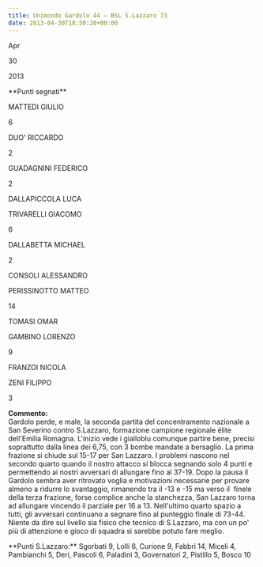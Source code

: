 ```yaml
---
title: Unimondo Gardolo 44 – BSL S.Lazzaro 73
date: 2013-04-30T18:50:20+00:00
---
```

Apr

30

2013

\*\*Punti segnati\*\*

MATTEDI GIULIO

6

DUO' RICCARDO

2

GUADAGNINI FEDERICO

2

DALLAPICCOLA LUCA

TRIVARELLI GIACOMO

6

DALLABETTA MICHAEL

2

CONSOLI ALESSANDRO

PERISSINOTTO MATTEO

14

TOMASI OMAR

GAMBINO LORENZO

9

FRANZOI NICOLA

ZENI FILIPPO

3

**Commento:**  
Gardolo perde, e male, la seconda partita del concentramento nazionale a San Severino contro S.Lazzaro, formazione campione regionale élite dell'Emilia Romagna. L'inizio vede i gialloblu comunque partire bene, precisi soprattutto dalla linea dei 6,75, con 3 bombe mandate a bersaglio. La prima frazione si chiude sul 15-17 per San Lazzaro. I problemi nascono nel secondo quarto quando il nostro attacco si blocca segnando solo 4 punti e permettendo ai nostri avversari di allungare fino al 37-19. Dopo la pausa il Gardolo sembra aver ritrovato voglia e motivazioni necessarie per provare almeno a ridurre lo svantaggio, rimanendo tra il -13 e -15 ma verso il  finele della terza frazione, forse complice anche la stanchezza, San Lazzaro torna ad allungare vincendo il parziale per 16 a 13. Nell'ultimo quarto spazio a tutti, gli avversari continuano a segnare fino al punteggio finale di 73-44. Niente da dire sul livello sia fisico che tecnico di S.Lazzaro, ma con un po' più di attenzione e gioco di squadra si sarebbe potuto fare meglio.

\*\*Punti S.Lazzaro:\*\* Sgorbati 9, Lolli 6, Curione 9, Fabbri 14, Miceli 4, Pambianchi 5, Deri, Pascoli 6, Paladini 3, Governatori 2, Pistillo 5, Bosco 10